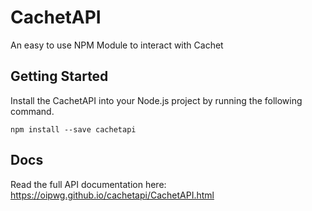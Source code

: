 # CachetAPI
An easy to use NPM Module to interact with Cachet

## Getting Started
Install the CachetAPI into your Node.js project by running the following command.
```
npm install --save cachetapi
```

## Docs
Read the full API documentation here: https://oipwg.github.io/cachetapi/CachetAPI.html